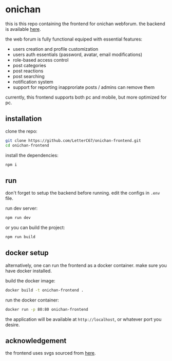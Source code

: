 # onichan

this is this repo containing the frontend for onichan webforum. the backend is available [here](https://github.com/LetterC67/onichan-backend).

the web forum is fully functional equiped with essential features:
- users creation and profile customization
- users auth essentials (password, avatar, email modifications)
- role-based access control
- post categories
- post reactions
- post searching
- notification system
- support for reporting inapproriate posts / admins can remove them

currently, this frontend supports both pc and mobile, but more optimized for pc.

## installation

clone the repo:
```sh
git clone https://github.com/LetterC67/onichan-frontend.git
cd onichan-frontend
```

install the dependencies:
```sh
npm i
```

## run
don't forget to setup the backend before running. edit the configs in `.env` file.

run dev server:
```sh
npm run dev
```

or you can build the project:
```sh
npm run build
```

## docker setup
alternatively, one can run the frontend as a docker container. make sure you have docker installed.

build the docker image:
  ```sh
  docker build -t onichan-frontend .
  ```

run the docker container:
  ```sh
  docker run -p 80:80 onichan-frontend
  ```

the application will be available at `http://localhost`, or whatever port you desire.


## acknowledgement 

the frontend uses svgs sourced from [here](https://www.svgrepo.com/collection/cube-action-icons/).